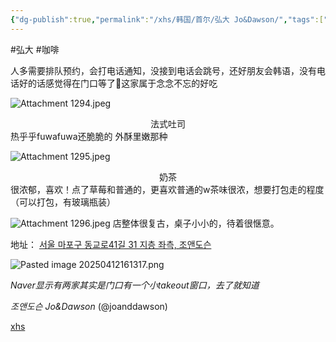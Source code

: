 ```yaml
---
{"dg-publish":true,"permalink":"/xhs/韩国/首尔/弘大 Jo&Dawson/","tags":["rednote","首尔"],"created":"2024-09-07","updated":"2025-04-13T21:24:40.955+08:00"}
---
```


#弘大  #咖啡 

人多需要排队预约，会打电话通知，没接到电话会跳号，还好朋友会韩语，没有电话好的话感觉得在门口等了🥺这家属于念念不忘的好吃

![Attachment 1294.jpeg](/img/user/xhs/%E9%9F%A9%E5%9B%BD/%E9%A6%96%E5%B0%94/photo-%E9%A6%96%E5%B0%94/Attachment%201294.jpeg)
<center>法式吐司 </center>
热乎乎fuwafuwa还脆脆的 外酥里嫩那种

![Attachment 1295.jpeg](/img/user/xhs/%E9%9F%A9%E5%9B%BD/%E9%A6%96%E5%B0%94/photo-%E9%A6%96%E5%B0%94/Attachment%201295.jpeg)
<center>奶茶 </center>
很浓郁，喜欢！点了草莓和普通的，更喜欢普通的w茶味很浓，想要打包走的程度（可以打包，有玻璃瓶装）

![Attachment 1296.jpeg](/img/user/xhs/%E9%9F%A9%E5%9B%BD/%E9%A6%96%E5%B0%94/photo-%E9%A6%96%E5%B0%94/Attachment%201296.jpeg)
店整体很复古，桌子小小的，待着很惬意。

地址：
[서울 마포구 동교로41길 31 지층 좌측, 조앤도슨](https://pcmap.place.naver.com/restaurant/1143889950/home?entry=bmp&from=map&fromPanelNum=2&timestamp=202504121610&locale=ko&svcName=map_pcv5&searchText=Jo%26Dawson#)

![Pasted image 20250412161317.png](/img/user/xhs/%E9%9F%A9%E5%9B%BD/%E9%A6%96%E5%B0%94/photo-%E9%A6%96%E5%B0%94/Pasted%20image%2020250412161317.png)

*Naver显示有两家其实是门口有一个小takeout窗口，去了就知道*

_조앤도슨 Jo&Dawson_ (@joanddawson)

[xhs](https://www.xiaohongshu.com/explore/672a5d0b000000001d0384bd?xsec_token=ABD3ui-4sBoQI1Ae4AKTfOp1-vx63ltA6_kMThPPSS3rU=&xsec_source=pc_user)